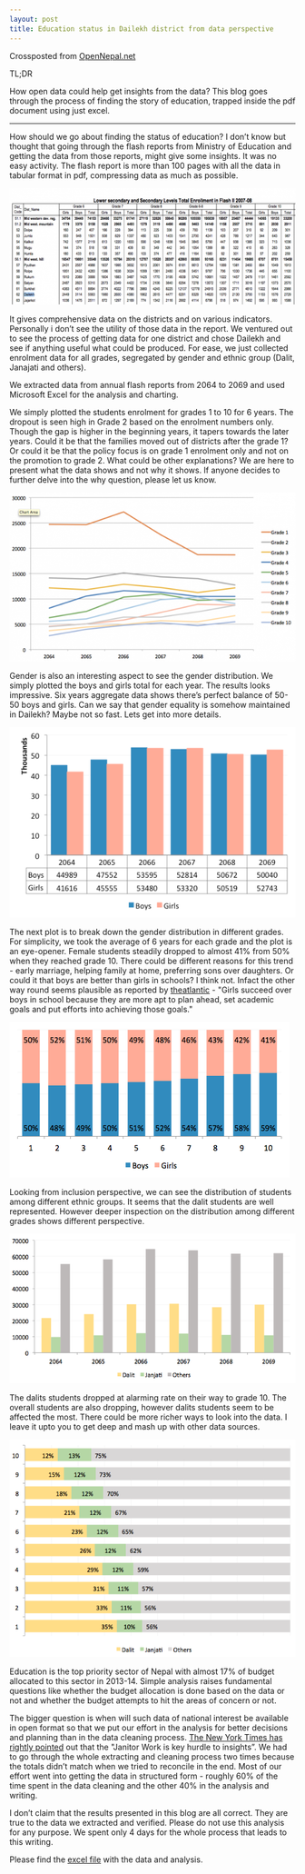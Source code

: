 ```yaml
---
layout: post
title: Education status in Dailekh district from data perspective
---
```


Crossposted from [OpenNepal.net](http://opennepal.net/blog/education-status-dailekh-district-data-perspective)

TL;DR

How open data could help get insights from the data? This blog goes through the process of finding the story of education, trapped inside the pdf document using just excel. 

<hr>

How should we go about finding the status of education? I don’t know but thought that going through the flash reports from Ministry of Education and getting the data from those reports, might give some insights. It was no easy activity. The flash report is more than 100 pages with all the data in tabular format in pdf, compressing data as much as possible.
 
![Data from Flash Report](/public/education-status-dailekh/data-pdf.png "Data from flash report")
 
It gives comprehensive data on the districts and on various indicators. Personally i don’t see the utility of those data in the report. We ventured out to see the process of getting data for one district and chose Dailekh and see if anything useful what could be produced. For ease, we just collected enrolment data for all grades, segregated by gender and ethnic group (Dalit, Janajati and others). 
 
We extracted data from annual flash reports from 2064 to 2069 and used Microsoft Excel for the analysis and charting. 
 
We simply plotted the students enrolment for grades 1 to 10 for 6 years. The dropout is seen high in Grade 2 based on the enrolment numbers only. Though the gap is higher in the beginning years, it tapers towards the later years. Could it be that the families moved out of districts after the grade 1? Or could it be that the policy focus is on grade 1 enrolment only and not on the promotion to grade 2. What could be other explanations? We are here to present what the data shows and not why it shows. If anyone decides to further delve into the why question, please let us know. 
 
![Trend of students in different growth](/public/education-status-dailekh/class-1-10-trend.png "Trend of students in different growth")
 
Gender is also an interesting aspect to see the gender distribution. We simply plotted the boys and girls total for each year. The results looks impressive. Six years aggregate data shows there’s perfect balance of 50-50 boys and girls. Can we say that gender equality is somehow maintained in Dailekh? Maybe not so fast. Lets get into more details. 
 
![Boys girls distribution in different years](/public/education-status-dailekh/boys-girls-total.png "Boys girls distribution in different years")
 
The next plot is to break down the gender distribution in different grades. For simplicity, we took the average of 6 years for each grade and the plot is an eye-opener. Female students steadily dropped to almost 41% from 50% when they reached grade 10. There could be different reasons for this trend - early marriage, helping family at home, preferring sons over daughters. Or could it that boys are better than girls in schools? I think not. Infact the other way round seems plausible as reported by [theatlantic](http://www.theatlantic.com/education/archive/2014/09/why-girls-get-better-grades-than-boys-do/380318/) - "Girls succeed over boys in school because they are more apt to plan ahead, set academic goals and put efforts into achieving those goals." 
 
![Boys girls gradewise](/public/education-status-dailekh/boys-girls-gradewise.png "Boys girls gradewise")

Looking from inclusion perspective, we can see the distribution of students among different ethnic groups. It seems that the dalit students are well represented. However deeper inspection on the distribution among different grades shows different perspective. 
 
![Distribution of students ethnicity in years](/public/education-status-dailekh/students-ethnicity-yearwise.png "Ethnicity of student in years")
 
The dalits students dropped at alarming rate on their way to grade 10. The overall students are also dropping, however dalits students seem to be affected the most. There could be more richer ways to look into the data. I leave it upto you to get deep and mash up with other data sources.
 
![Ethnicity of student distribution in different grades](/public/education-status-dailekh/ethnicity-gradewise.png "Ethnicity of student distribution in different grades")
 
Education is the top priority sector of Nepal with almost 17% of budget allocated to this sector in 2013-14. Simple analysis raises fundamental questions like whether the budget allocation is done based on the data or not and whether the budget attempts to hit the areas of concern or not. 
 
The bigger question is when will such data of national interest be available in open format so that we put our effort in the analysis for better decisions and planning than in the data cleaning process. [The New York Times has rightly pointed](http://www.nytimes.com/2014/08/18/technology/for-big-data-scientists-hurdle-to-insights-is-janitor-work.html) out that the "Janitor Work is key hurdle to insights”. We had to go through the whole extracting and cleaning process two times because the totals didn’t match when we tried to reconcile in the end. Most of our effort went into getting the data in structured form - roughly 60% of the time spent in the data cleaning and the other 40% in the analysis and writing. 
 
I don’t claim that the results presented in this blog are all correct. They are true to the data we extracted and verified. Please do not use this analysis for any purpose. We spent only 4 days for the whole process that leads to this writing. 
 
Please find the [excel file](/public/education-status-dailekh/Dailekh-education-data-analysis.xlsx) with the data and analysis.